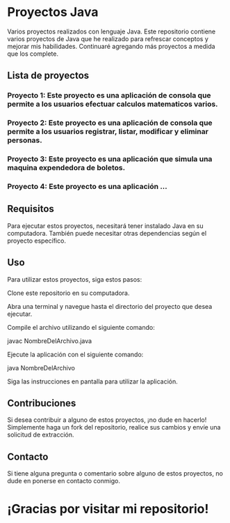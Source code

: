 # Proyectos Java
Varios proyectos realizados con lenguaje Java. Este repositorio contiene varios proyectos de Java que he realizado para refrescar conceptos y mejorar mis habilidades. Continuaré agregando más proyectos a medida que los complete.

## Lista de proyectos
### Proyecto 1: Este proyecto es una aplicación de consola que permite a los usuarios efectuar calculos matematicos varios.  
### Proyecto 2: Este proyecto es una aplicación de consola que permite a los usuarios registrar, listar, modificar y eliminar personas.
### Proyecto 3: Este proyecto es una aplicación que simula una maquina expendedora de boletos.
### Proyecto 4: Este proyecto es una aplicación ...

## Requisitos
Para ejecutar estos proyectos, necesitará tener instalado Java en su computadora. También puede necesitar otras dependencias según el proyecto específico.

## Uso
Para utilizar estos proyectos, siga estos pasos:

Clone este repositorio en su computadora.

Abra una terminal y navegue hasta el directorio del proyecto que desea ejecutar.

Compile el archivo utilizando el siguiente comando:

javac NombreDelArchivo.java

Ejecute la aplicación con el siguiente comando:

java NombreDelArchivo

Siga las instrucciones en pantalla para utilizar la aplicación.

## Contribuciones
Si desea contribuir a alguno de estos proyectos, ¡no dude en hacerlo! Simplemente haga un fork del repositorio, realice sus cambios y envíe una solicitud de extracción.

## Contacto
Si tiene alguna pregunta o comentario sobre alguno de estos proyectos, no dude en ponerse en contacto conmigo.

# ¡Gracias por visitar mi repositorio!
